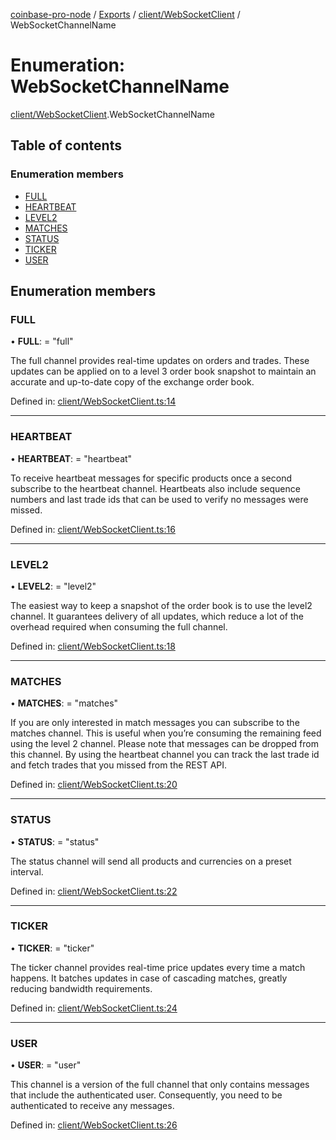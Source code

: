 [coinbase-pro-node](../README.md) / [Exports](../modules.md) / [client/WebSocketClient](../modules/client_websocketclient.md) / WebSocketChannelName

# Enumeration: WebSocketChannelName

[client/WebSocketClient](../modules/client_websocketclient.md).WebSocketChannelName

## Table of contents

### Enumeration members

- [FULL](client_websocketclient.websocketchannelname.md#full)
- [HEARTBEAT](client_websocketclient.websocketchannelname.md#heartbeat)
- [LEVEL2](client_websocketclient.websocketchannelname.md#level2)
- [MATCHES](client_websocketclient.websocketchannelname.md#matches)
- [STATUS](client_websocketclient.websocketchannelname.md#status)
- [TICKER](client_websocketclient.websocketchannelname.md#ticker)
- [USER](client_websocketclient.websocketchannelname.md#user)

## Enumeration members

### FULL

• **FULL**: = "full"

The full channel provides real-time updates on orders and trades. These updates can be applied on to a level 3 order book snapshot to maintain an accurate and up-to-date copy of the exchange order book.

Defined in: [client/WebSocketClient.ts:14](https://github.com/bennycode/coinbase-pro-node/blob/3a89239/src/client/WebSocketClient.ts#L14)

---

### HEARTBEAT

• **HEARTBEAT**: = "heartbeat"

To receive heartbeat messages for specific products once a second subscribe to the heartbeat channel. Heartbeats also include sequence numbers and last trade ids that can be used to verify no messages were missed.

Defined in: [client/WebSocketClient.ts:16](https://github.com/bennycode/coinbase-pro-node/blob/3a89239/src/client/WebSocketClient.ts#L16)

---

### LEVEL2

• **LEVEL2**: = "level2"

The easiest way to keep a snapshot of the order book is to use the level2 channel. It guarantees delivery of all updates, which reduce a lot of the overhead required when consuming the full channel.

Defined in: [client/WebSocketClient.ts:18](https://github.com/bennycode/coinbase-pro-node/blob/3a89239/src/client/WebSocketClient.ts#L18)

---

### MATCHES

• **MATCHES**: = "matches"

If you are only interested in match messages you can subscribe to the matches channel. This is useful when you’re consuming the remaining feed using the level 2 channel. Please note that messages can be dropped from this channel. By using the heartbeat channel you can track the last trade id and fetch trades that you missed from the REST API.

Defined in: [client/WebSocketClient.ts:20](https://github.com/bennycode/coinbase-pro-node/blob/3a89239/src/client/WebSocketClient.ts#L20)

---

### STATUS

• **STATUS**: = "status"

The status channel will send all products and currencies on a preset interval.

Defined in: [client/WebSocketClient.ts:22](https://github.com/bennycode/coinbase-pro-node/blob/3a89239/src/client/WebSocketClient.ts#L22)

---

### TICKER

• **TICKER**: = "ticker"

The ticker channel provides real-time price updates every time a match happens. It batches updates in case of cascading matches, greatly reducing bandwidth requirements.

Defined in: [client/WebSocketClient.ts:24](https://github.com/bennycode/coinbase-pro-node/blob/3a89239/src/client/WebSocketClient.ts#L24)

---

### USER

• **USER**: = "user"

This channel is a version of the full channel that only contains messages that include the authenticated user. Consequently, you need to be authenticated to receive any messages.

Defined in: [client/WebSocketClient.ts:26](https://github.com/bennycode/coinbase-pro-node/blob/3a89239/src/client/WebSocketClient.ts#L26)
